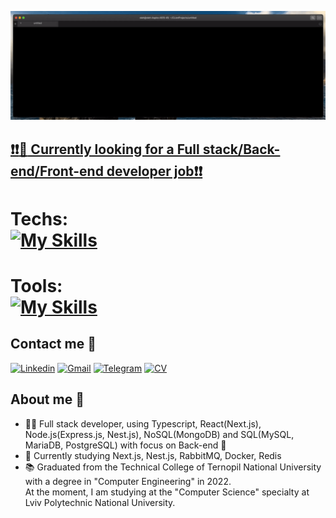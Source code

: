 ![](https://github.com/OlehKozii/OlehKozii/blob/main/Welcome.gif)<br />

## <ins><b>❗️❗️:briefcase: Currently looking for a Full stack/Back-end/Front-end developer job❗️❗️</b></ins>
# Techs:<br /> [![My Skills](https://skillicons.dev/icons?i=js,ts,react,sass,nodejs,express,nestjs,mongodb,postgres)](https://skillicons.dev)<br />
# Tools:<br /> [![My Skills](https://skillicons.dev/icons?i=linux,git,postman,docker,heroku,figma)](https://skillicons.dev)
## Contact me :iphone:
[![Linkedin](https://img.shields.io/badge/LinkedIn-0077B5?style=for-the-badge&logo=linkedin&logoColor=white)](https://www.linkedin.com/in/oleh-kozii-239916251/)
[![Gmail](https://img.shields.io/badge/Gmail-D14836?style=for-the-badge&logo=gmail&logoColor=white)](mailto:ukraine2342@gmail.com)
[![Telegram](https://img.shields.io/badge/Telegram-2CA5E0?style=for-the-badge&logo=telegram&logoColor=white)](https://t.me/OlehProg)
[![CV](https://img.shields.io/badge/bio.link-000000%7D?style=for-the-badge&logo=biolink&logoColor=white)](https://drive.google.com/file/d/1X3IAFBPC0uv-lvRU-jAIC2fo9teOuRO5/view?usp=sharing)

## About me 👋

- :man_technologist: Full stack developer, using Typescript, React(Next.js), Node.js(Express.js, Nest.js), NoSQL(MongoDB) and SQL(MySQL, MariaDB, PostgreSQL) with focus on Back-end :dizzy:
- 🔎 Currently studying Next.js, Nest.js, RabbitMQ, Docker, Redis
- :books: Graduated from the Technical College of Ternopil National University with a degree in "Computer Engineering" in 2022.<br />
At the moment, I am studying at the "Computer Science" specialty at Lviv Polytechnic National University.
